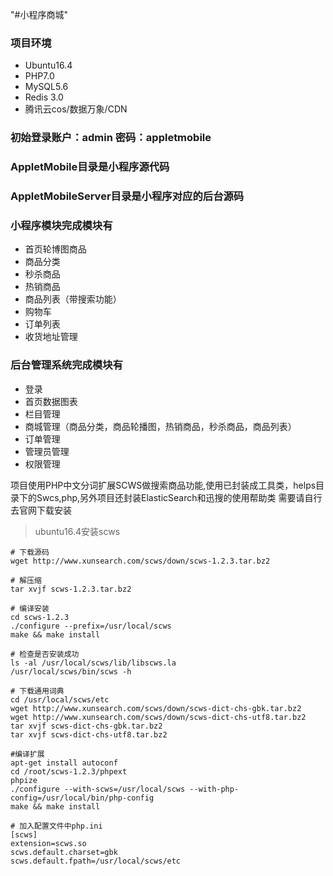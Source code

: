"#小程序商城" 
### 项目环境
* Ubuntu16.4
* PHP7.0
* MySQL5.6
* Redis 3.0 
* 腾讯云cos/数据万象/CDN 

### 初始登录账户：admin  密码：appletmobile
### AppletMobile目录是小程序源代码
### AppletMobileServer目录是小程序对应的后台源码  

### 小程序模块完成模块有
* 首页轮博图商品
* 商品分类
* 秒杀商品
* 热销商品
* 商品列表（带搜索功能）
* 购物车
* 订单列表
* 收货地址管理

### 后台管理系统完成模块有
* 登录
* 首页数据图表
* 栏目管理
* 商城管理（商品分类，商品轮播图，热销商品，秒杀商品，商品列表）
* 订单管理
* 管理员管理
* 权限管理

项目使用PHP中文分词扩展SCWS做搜索商品功能,使用已封装成工具类，helps目录下的Swcs,php,另外项目还封装ElasticSearch和迅搜的使用帮助类
需要请自行去官网下载安装
>ubuntu16.4安装scws
```shell
# 下载源码
wget http://www.xunsearch.com/scws/down/scws-1.2.3.tar.bz2

# 解压缩
tar xvjf scws-1.2.3.tar.bz2

# 编译安装
cd scws-1.2.3
./configure --prefix=/usr/local/scws
make && make install

# 检查是否安装成功
ls -al /usr/local/scws/lib/libscws.la
/usr/local/scws/bin/scws -h

# 下载通用词典
cd /usr/local/scws/etc
wget http://www.xunsearch.com/scws/down/scws-dict-chs-gbk.tar.bz2
wget http://www.xunsearch.com/scws/down/scws-dict-chs-utf8.tar.bz2
tar xvjf scws-dict-chs-gbk.tar.bz2
tar xvjf scws-dict-chs-utf8.tar.bz2

#编译扩展
apt-get install autoconf
cd /root/scws-1.2.3/phpext
phpize
./configure --with-scws=/usr/local/scws --with-php-config=/usr/local/bin/php-config
make && make install

# 加入配置文件中php.ini
[scws]
extension=scws.so
scws.default.charset=gbk
scws.default.fpath=/usr/local/scws/etc
```



